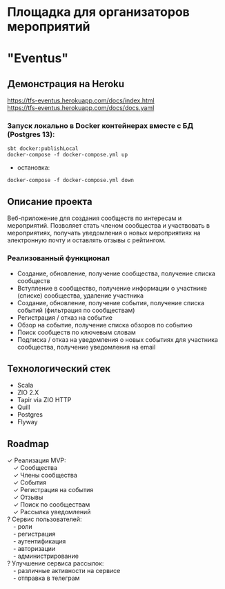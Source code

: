 # Площадка для организаторов мероприятий
# "Eventus"

## Демонстрация на Heroku
https://tfs-eventus.herokuapp.com/docs/index.html <br>
https://tfs-eventus.herokuapp.com/docs/docs.yaml <br>

### Запуск локально в Docker контейнерах вместе с БД (Postgres 13):
```
sbt docker:publishLocal
docker-compose -f docker-compose.yml up
```
- остановка:
```
docker-compose -f docker-compose.yml down
```

## Описание проекта

Веб-приложение для создания сообществ по интересам и мероприятий. 
Позволяет стать членом сообщества и участвовать в мероприятиях, 
получать уведомления о новых мероприятиях на электронную почту и оставлять отзывы с рейтингом.

### Реализованный функционал

- Создание, обновление, получение сообщества, получение списка сообществ
- Вступление в сообщество, получение информации о участнике (списке) сообщества, удаление участника
- Создание, обновление, получение события, получение списка событий (фильтрация по сообществам)
- Регистрация / отказ на событие
- Обзор на событие, получение списка обзоров по событию
- Поиск сообществ по ключевым словам
- Подписка / отказ на уведомления о новых событиях для участника сообщества, получение уведомления на email 

## Технологический стек

- Scala
- ZIO 2.X
- Tapir via ZIO HTTP
- Quill 
- Postgres
- Flyway

## Roadmap

✓ Реализация MVP: <br>
&emsp;✓ Сообщества<br>
&emsp;✓ Члены сообщества<br>
&emsp;✓ События<br>
&emsp;✓ Регистрация на события<br>
&emsp;✓ Отзывы<br>
&emsp;✓ Поиск по сообществам<br>
&emsp;✓ Рассылка уведомлений<br>
? Сервис пользователей:<br>
&emsp;- роли<br>
&emsp;- регистрация<br>
&emsp;- аутентификация<br>
&emsp;- авторизации<br>
&emsp;- администрирование<br>
? Улучшение сервиса рассылок:<br>
&emsp;- различные активности на сервисе<br>
&emsp;- отправка в телеграм<br>
